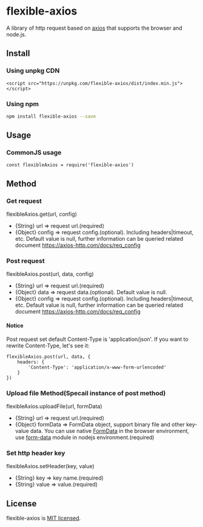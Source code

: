 # flexible-axios
A library of http request based on [axios](https://github.com/axios/axiosÂ) that supports the browser and node.js.

## Install
### Using unpkg CDN
```
<script src="https://unpkg.com/flexible-axios/dist/index.min.js"></script>
```
### Using npm
```bash
npm install flexible-axios --save
```

## Usage
### CommonJS usage
```
const flexibleAxios = require('flexible-axios')
```

## Method
### Get request

flexibleAxios.get(url, config)
- {String} url => request url.(required)
- {Object} config => request config.(optional). Including headers|timeout, etc. Default value is null, further information can be queried related document https://axios-http.com/docs/req_config


### Post request

flexibleAxios.post(url, data, config)
- {String} url => request url.(required)
- {Object} data => request data.(optional). Default value is null.
- {Object} config => request config.(optional). Including headers|timeout, etc. Default value is null, further information can be queried related document https://axios-http.com/docs/req_config

#### Notice
Post request set default Content-Type is 'application/json'. If you want to rewrite Content-Type, let's see it:
```
flexibleAxios.post(url, data, {
    headers: {
        'Content-Type': 'application/x-www-form-urlencoded'
    }
})
```

### Upload file Method(Specail instance of post method)

flexibleAxios.uploadFile(url, formData)
- {String} url => request url.(required)
- {Object} formData => FormData object, support binary file and other key-value data. You can use native [FormData](https://developer.cdn.mozilla.net/en-US/docs/Web/API/FormData) in the browser environment, use [form-data](https://github.com/form-data/form-data) module in nodejs environment.(required)

### Set http header key

flexibleAxios.setHeader(key, value)
- {String} key => key name.(required)
- {String} value => value.(required)

## License
flexible-axios is [MIT licensed](https://github.com/AmoyDreamer/flexible-axios/blob/master/LICENSE).
